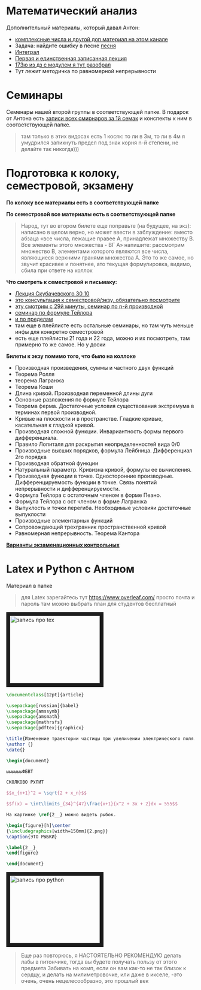 # Математический анализ

Дополнительный материалы, который давал Антон:
* [комплексные числа и другой доп материал на этом канале](https://www.youtube.com/watch?v=kK6zgC220xM&list=PLj8YIP_UrhohigxmeLe0XXKeqSQh_F66r)
* Задача: найдите ошибку в песне [песня](https://music.yandex.ru/album/6684321/track/48920054?utm_medium=copy_link)
* [Интеграл](https://m.youtube.com/watch?v=VTHtm9G4Nes&list=PLocvKxfon41XqGjhY6sWwd6BXrbx509T5&index=1)
* [Первая и единственная записанная лекция](https://www.youtube.com/watch?v=wgV1iB7vxSA)
* [173ю из дз с модулем я тут разобрал](https://www.youtube.com/watch?v=FZEi2FNOwyA&list=PLthfp5exSWEpNdsBN_z-WJbW4IYcJo8rG&index=12)
* Тут лежит методичка по равномерной непрерывности

# Семинары

Семенары нашей второй группы в соответствующей папке. В подарок от Антона есть [записи всех смирнаров за 1й семак](https://www.youtube.com/watch?v=vXr7qtDXuvk&list=PLocvKxfon41Wvzo9ArMgWKnYlLe83TFb3) и конспекты к ним в соответствующей папке.

> там только в этих видосах есть 1 косяк: то ли в 3м, то ли в 4м я умудрился запихнуть предел под знак корня n-й степени, не делайте так никогда)))


# Подготовка к колоку, семестровой, экзамену

**По колоку все материалы есть в соответствующей папке**

**По семестровой все материалы есть в соответствующей папке**

> Народ, тут во втором билете еще поправьте (на будущее, на экз): написано в целом верно, но может ввести в заблуждение: вместо абзаца «все числа, лежащие правее А, принадлежат множеству B. Все элементы этого множества - ВГ А» напишите: рассмотрим множество B, элементами которого являются все числа, являющиеся верхними гранями множества A. Это то же самое, но звучит красивее и понятнее, ато текущая формулировка, видимо, сбила при ответе на коллок

**Что смотреть к семестровой и письмаку:** 
* [Лекция Скубачевского 30 10](https://www.youtube.com/watch?v=tiSR9er6aVQ)
* [это консультация к семестровой/экзу, обязательно посмотрите](https://www.youtube.com/watch?v=4Wy8BtMzgME&t=1468s)
* [эту смотрим с 29й минуты, семинар по n-й производной](https://www.youtube.com/watch?v=Zybru_6atzg&list=PLocvKxfon41Wvzo9ArMgWKnYlLe83TFb3&index=10)
* [семинар по формуле Тейлора](https://www.youtube.com/watch?v=NejQMl9aY1U&list=PLocvKxfon41Wvzo9ArMgWKnYlLe83TFb3&index=11)
* [и по пределам](https://www.youtube.com/watch?v=AdZniClMoAg&list=PLocvKxfon41Wvzo9ArMgWKnYlLe83TFb3&index=12)
* там еще в плейлисте есть остальные семинары, но там чуть меньше инфы для конкретно семестровой
* есть еще плейлисты 21 года и 22 года, можно и их посмотреть, там примерно то же самое. Но у доски

**Билеты к экзу помимо того, что было на коллоке**
* Производная произведения, суммы и частного двух функций
* Теорема Ролля
* теорема Лагранжа
* Теорема Коши
* Длина кривой. Производная переменной длины дуги
* Основные разложения по формуле Тейлора
* Теорема ферма. Достаточные условия существования экстремума в терминах первой производной.
* Кривые на плоскости и в пространстве. Гладкие кривые, касательная к гладкой кривой.
* Производная сложной функции. Инвариантность формы первого дифференциала.
* Правило Лопиталя для раскрытия неопределенностей вида 0/0
* Производные высших порядков, формула Лейбница. Дифференциал 2го порядка
* Производная обратной функции
* Натуральный параметр. Кривизна кривой, формулы ее вычисления. 
* Производная функции в точке. Односторонние производные. Дифференцируемость функции в точке. Связь понятий непрерывности и дифференцируемости. 
* Формула Тейлора с остаточным членом в форме Пеано.
* Формула Тейлора с ост членом в форме Лагранжа
* Выпуклость и точки перегиба. Необходимые условияи достаточные выпуклости
* Производные элементарных функций
* Сопровождающий трехгранник пространственной кривой
* Равномерная непрерывность. Теорема Кантора


**[Варианты экзаменационных контрольных](https://mipt.ru/education/chair/mathematics/exams/exams.php)**

# Latex и Python с Антном

Материал в папке

> для Latex зарегайтесь тут https://www.overleaf.com/
> просто почта и пароль
> там можно выбрать план для студентов бесплатный

<a href="http://www.youtube.com/watch?feature=player_embedded&v=DmoyTUw2T3U" target="_blank"><img src="http://img.youtube.com/vi/DmoyTUw2T3U/0.jpg" 
alt="запись про tex" width="240" height="180" border="10" /></a>

```latex
\documentclass[12pt]{article}

\usepackage[russian]{babel}
\usepackage{amssymb}
\usepackage{amsmath}
\usepackage{mathrsfs}
\usepackage[pdftex]{graphicx}

\title{Изменение траектории частицы при увеличении электрического поля.}
\author {}
\date{}

\begin{document}

ыыыыыыФБВТ

СКОЛКОВО РУЛИТ 

$$x_{n+1}^2 = \sqrt{2 + x_n}$$

$$f(x) = \int\limits_{34}^{47}\frac{x+1}{x^2 + 3x + 2}dx = 555$$

На картинке \ref{2__} можно видеть рыбок.

\begin{figure}[h]\center
{\includegraphics[width=150mm]{2.png}}
\caption{ЭТО РЫБКИ}

\label{2__}
\end{figure}

\end{document}
```

<a href="http://www.youtube.com/watch?feature=player_embedded&v=MRIHPgoGyNc" target="_blank"><img src="http://img.youtube.com/vi/MRIHPgoGyNc/0.jpg" 
alt="запись про python" width="240" height="180" border="10" /></a>

> Еще раз повторюсь, я НАСТОЯТЕЛЬНО РЕКОМЕНДУЮ делать лабы в питончике, тогда вы будете получать пользу от этого предмета
> Забивать на комп, если он вам как-то не так близок к сердцу, и делать на милиметровочке, или даже в икселе, -это очень, очень нецелесообразно, это прошлый век
